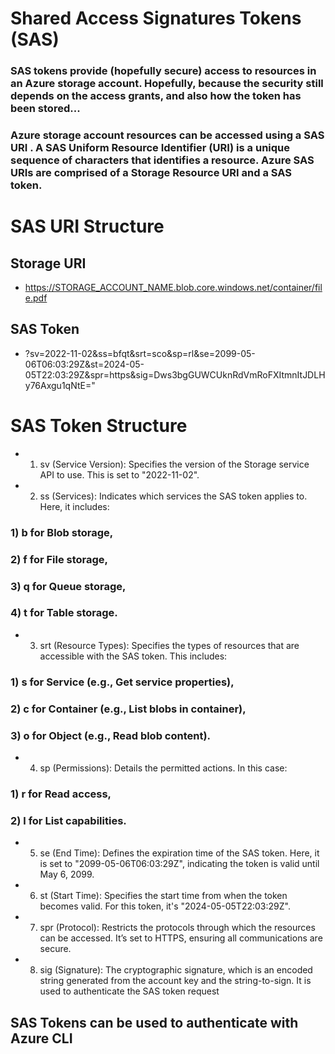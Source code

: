 # Shared Access Signatures Tokens (SAS)

### SAS tokens provide (hopefully secure) access to resources in an Azure storage account. Hopefully, because the security still depends on the access grants, and also how the token has been stored...

### Azure storage account resources can be accessed using a SAS URI . A SAS Uniform Resource Identifier (URI) is a unique sequence of characters that identifies a resource. Azure SAS URIs are comprised of a Storage Resource URI and a SAS token.

# SAS URI Structure

## Storage URI

 - https://STORAGE_ACCOUNT_NAME.blob.core.windows.net/container/file.pdf

## SAS Token

 - ?sv=2022-11-02&ss=bfqt&srt=sco&sp=rl&se=2099-05-06T06:03:29Z&st=2024-05-05T22:03:29Z&spr=https&sig=Dws3bgGUWCUknRdVmRoFXItmnItJDLHy76Axgu1qNtE="

# SAS Token Structure

 - 1) sv (Service Version): Specifies the version of the Storage service API to use. This is set to "2022-11-02".

 - 2) ss (Services): Indicates which services the SAS token applies to. Here, it includes:

### 1) b for Blob storage,

### 2) f for File storage,

### 3) q for Queue storage,

### 4) t for Table storage.

 - 3) srt (Resource Types): Specifies the types of resources that are accessible with the SAS token. This includes:

### 1) s for Service (e.g., Get service properties),

### 2) c for Container (e.g., List blobs in container),

### 3) o for Object (e.g., Read blob content).

 - 4) sp (Permissions): Details the permitted actions. In this case:

### 1) r for Read access,

### 2) l for List capabilities.

 - 5) se (End Time): Defines the expiration time of the SAS token. Here, it is set to "2099-05-06T06:03:29Z", indicating the token is valid until May 6, 2099.

 - 6) st (Start Time): Specifies the start time from when the token becomes valid. For this token, it's "2024-05-05T22:03:29Z".

 - 7) spr (Protocol): Restricts the protocols through which the resources can be accessed. It’s set to HTTPS, ensuring all communications are secure.

 - 8) sig (Signature): The cryptographic signature, which is an encoded string generated from the account key and the string-to-sign. It is used to authenticate the SAS token request

## SAS Tokens can be used to authenticate with Azure CLI

